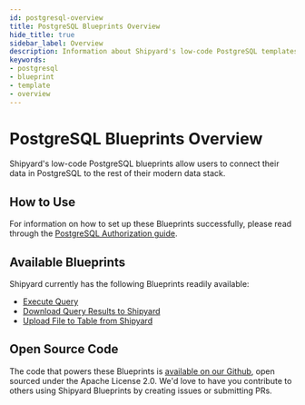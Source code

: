 ```yaml
---
id: postgresql-overview
title: PostgreSQL Blueprints Overview
hide_title: true
sidebar_label: Overview
description: Information about Shipyard's low-code PostgreSQL templates.
keywords:
- postgresql
- blueprint
- template
- overview
---
```


# PostgreSQL Blueprints Overview

Shipyard's low-code PostgreSQL blueprints allow users to connect their data in PostgreSQL to the rest of their modern data stack.


## How to Use
For information on how to set up these Blueprints successfully, please read through the [PostgreSQL Authorization guide](postgresql-authorization.md).


## Available Blueprints
Shipyard currently has the following Blueprints readily available:

- [Execute Query](postgresql-execute-query.md)
- [Download Query Results to Shipyard](postgresql-store-query-results-as-csv.md)
- [Upload File to Table from Shipyard](postgresql-upload-csv-to-table.md)

## Open Source Code
The code that powers these Blueprints is [available on our Github](https://github.com/shipyardapp/shipyard-blueprints/tree/main/shipyard_blueprints/postgresql), open sourced under the Apache License 2.0. We'd love to have you contribute to others using Shipyard Blueprints by creating issues or submitting PRs.